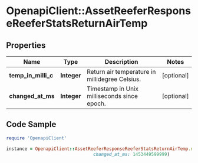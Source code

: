 # OpenapiClient::AssetReeferResponseReeferStatsReturnAirTemp

## Properties
Name | Type | Description | Notes
------------ | ------------- | ------------- | -------------
**temp_in_milli_c** | **Integer** | Return air temperature in millidegree Celsius. | [optional] 
**changed_at_ms** | **Integer** | Timestamp in Unix milliseconds since epoch. | [optional] 

## Code Sample

```ruby
require 'OpenapiClient'

instance = OpenapiClient::AssetReeferResponseReeferStatsReturnAirTemp.new(temp_in_milli_c: 31110,
                                 changed_at_ms: 1453449599999)
```


